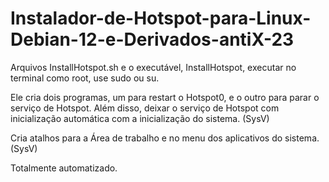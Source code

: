 # Instalador-de-Hotspot-para-Linux-Debian-12-e-Derivados-antiX-23

Arquivos InstallHotspot.sh e o executável, InstallHotspot, executar no terminal como root, use sudo ou su.

Ele cria dois programas, um para restart o Hotspot0, e o outro para parar o serviço de Hotspot. Além disso, deixar o serviço de Hotspot com inicialização automática com a inicialização do sistema. (SysV)

Cria atalhos para a Área de trabalho e no menu dos aplicativos do sistema. (SysV)

Totalmente automatizado.
